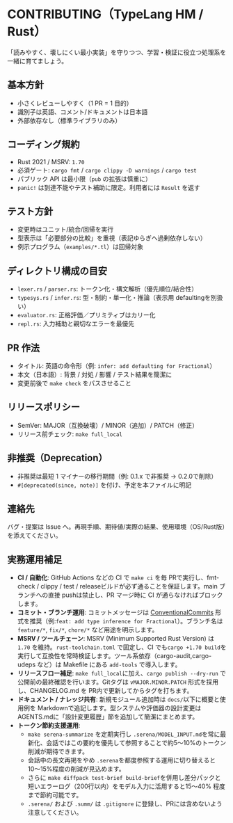 # CONTRIBUTING（TypeLang HM / Rust）

「読みやすく、壊しにくい最小実装」を守りつつ、学習・検証に役立つ処理系を一緒に育てましょう。

## 基本方針

-   小さくレビューしやすく（1 PR = 1 目的）
-   識別子は英語、コメント/ドキュメントは日本語
-   外部依存なし（標準ライブラリのみ）

## コーディング規約

-   Rust 2021 / MSRV: `1.70`
-   必須ゲート: `cargo fmt` / `cargo clippy -D warnings` / `cargo test`
-   パブリック API は最小限（`pub` の拡張は慎重に）
-   `panic!` は到達不能やテスト補助に限定。利用者には `Result` を返す

## テスト方針

-   変更時はユニット/統合/回帰を実行
-   型表示は「必要部分の比較」を重視（表記ゆらぎへ過剰依存しない）
-   例示プログラム（`examples/*.tl`）は回帰対象

## ディレクトリ構成の目安

-   `lexer.rs` / `parser.rs`: トークン化・構文解析（優先順位/結合性）
-   `typesys.rs` / `infer.rs`: 型・制約・単一化・推論（表示用 defaultingを別扱い）
-   `evaluator.rs`: 正格評価／プリミティブはカリー化
-   `repl.rs`: 入力補助と親切なエラーを最優先

## PR 作法

-   タイトル: 英語の命令形（例: `infer: add defaulting for Fractional`）
-   本文（日本語）: 背景 / 対処 / 影響 / テスト結果を簡潔に
-   変更前後で `make check` をパスさせること

## リリースポリシー

-   SemVer: MAJOR（互換破壊）/ MINOR（追加）/ PATCH（修正）
-   リリース前チェック: `make full_local`

## 非推奨（Deprecation）

-   非推奨は最短 1 マイナーの移行期間（例: 0.1.x で非推奨 → 0.2.0で削除）
-   `#[deprecated(since, note)]` を付け、予定を本ファイルに明記

## 連絡先

バグ・提案は Issue へ。再現手順、期待値/実際の結果、使用環境（OS/Rust版）を添えてください。

## 実務運用補足

-   **CI / 自動化**: GitHub Actions などの CI で `make ci` を毎 PRで実行し、fmt-check / clippy / test / releaseビルドが必ず通ることを保証します。main ブランチへの直接 pushは禁止し、PR マージ時に CI が通らなければブロックします。
-   **コミット・ブランチ運用**: コミットメッセージは [ConventionalCommits](https://www.conventionalcommits.org/) 形式を推奨（例:`feat: add type inference for Fractional`）。ブランチ名は`feature/*`, `fix/*`, `chore/*` など用途を明示します。
-   **MSRV / ツールチェーン**: MSRV (Minimum Supported Rust Version) は`1.70` を維持。`rust-toolchain.toml` で固定し、CI でも`cargo +1.70 build`を実行して互換性を常時検証します。ツール系依存（cargo-audit,cargo-udeps など）は Makefile にある `add-tools` で導入します。
-   **リリースフロー補足**: `make full_local`に加え、`cargo publish --dry-run` で公開前の最終確認を行います。Gitタグは `vMAJOR.MINOR.PATCH` 形式を採用し、CHANGELOG.md を PR内で更新してからタグを打ちます。
-   **ドキュメント / ナレッジ共有**: 新規モジュール追加時は `docs/`以下に概要と使用例を Markdownで追記します。型システムや評価器の設計変更は AGENTS.mdに「設計変更履歴」節を追加して簡潔にまとめます。
-   **トークン節約支援運用**:
    -   `make serena-summarize` を定期実行し `.serena/MODEL_INPUT.md`を常に最新化、会話ではこの要約を優先して参照することで約5〜10%のトークン削減が期待できます。
    -   会話中の長文再掲をやめ `.serena`を都度参照する運用に切り替えると 10〜15%程度の削減が見込めます。
    -   さらに `make diffpack test-brief build-brief`を併用し差分パックと短いエラーログ（200行以内）をモデル入力に活用すると15〜40% 程度まで節約可能です。
    -   `.serena/` および `.summ/` は `.gitignore` に登録し、PRには含めないよう注意してください。
